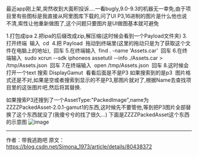 最近app刚上架,突然收到大面积投诉....一看bugly,9.0-9.3的机器无一幸免,由于项目里有些图标是我直接从阿里图库下载的,问了UI P3,16进制的图片是什么他也说不清,索性让他重新做图了,这个问题只要图片是UI做图基本就可避免

1.打包成ipa
2.把ipa的后缀改成zip,解压缩(这时候会看到一个Payload文件夹)
3.打开终端  输入  cd 
4.把 Payload  拖动到终端里(这里的拖动只是为了获取这个文件在电脑上的地址),  回车
5.在终端输入  find . -name 'Assets.car'  回车
6.在终端输入  sudo xcrun --sdk iphoneos assetutil --info ./Assets.car > /tmp/Assets.json  回车
7.在终端输入  open /tmp/Assets.json  回车
8.这时候会打开一个text 搜索 DisplayGamut  看看后面是不是P3 如果搜索到的是p3  图片格式还是不对,如果是空或者搜索到显示的不是P3,那图片就对了,根据Name去查找项目里的这张图片吧,然后将其替换.


如果搜索P3还搜到了一个AssetType:"PackedImage",name为ZZZZPackedAsset-2.0.1-gamut1的东西,这时候先不要管他,等到把P3图片全部替换了这个东西就没了(我傻兮兮的找了很久...)
下面是ZZZZPackedAsset这个东西的示意图
![image](http://upload-images.jianshu.io/upload_images/9610202-572d1936afeebab9?imageMogr2/auto-orient/strip%7CimageView2/2/w/1240)

--------------------- 
作者：带我逃跑吧 
原文：https://blog.csdn.net/Simona_1973/article/details/80438372 
